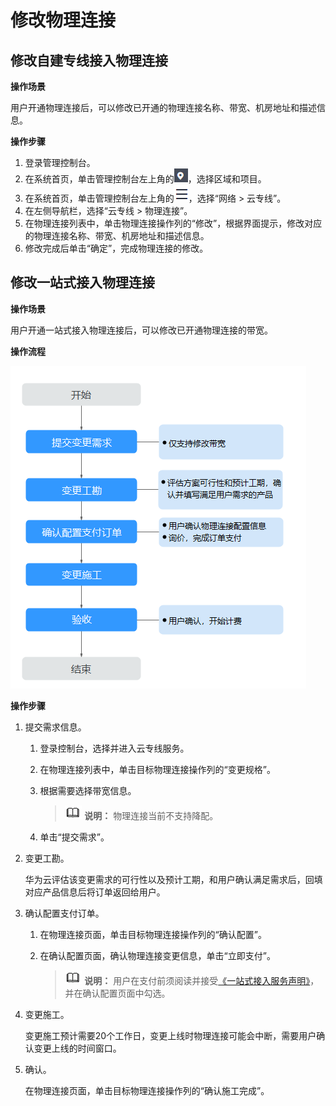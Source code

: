 # 修改物理连接<a name="dc_04_0202"></a>

## 修改自建专线接入物理连接<a name="section13177323162813"></a>

**操作场景**

用户开通物理连接后，可以修改已开通的物理连接名称、带宽、机房地址和描述信息。

**操作步骤**

1.  登录管理控制台。
2.  在系统首页，单击管理控制台左上角的![](figures/zh-cn_image_0262075512.png)，选择区域和项目。
3.  在系统首页，单击管理控制台左上角的![](figures/zh-cn_image_0262075513.png)，选择“网络 \> 云专线”。
4.  在左侧导航栏，选择“云专线 \> 物理连接”。
5.  在物理连接列表中，单击物理连接操作列的“修改”，根据界面提示，修改对应的物理连接名称、带宽、机房地址和描述信息。
6.  修改完成后单击“确定”，完成物理连接的修改。

## 修改一站式接入物理连接<a name="section12265194932913"></a>

**操作场景**

用户开通一站式接入物理连接后，可以修改已开通物理连接的带宽。

**操作流程**

![](figures/zh-cn_image_0212711571.png)

**操作步骤**

1.  提交需求信息。
    1.  登录控制台，选择并进入云专线服务。
    2.  在物理连接列表中，单击目标物理连接操作列的“变更规格”。
    3.  根据需要选择带宽信息。

        >![](public_sys-resources/icon-note.gif) **说明：** 
        >物理连接当前不支持降配。

    4.  单击“提交需求”。

2.  变更工勘。

    华为云评估该变更需求的可行性以及预计工期，和用户确认满足需求后，回填对应产品信息后将订单返回给用户。

3.  确认配置支付订单。
    1.  在物理连接页面，单击目标物理连接操作列的“确认配置”。
    2.  在确认配置页面，确认物理连接变更信息，单击“立即支付”。

        >![](public_sys-resources/icon-note.gif) **说明：** 
        >用户在支付前须阅读并接受[《一站式接入服务声明》](https://support.huaweicloud.com/dc_faq/dc_07_0009.html)，并在确认配置页面中勾选。


4.  变更施工。

    变更施工预计需要20个工作日，变更上线时物理连接可能会中断，需要用户确认变更上线的时间窗口。

5.  确认。

    在物理连接页面，单击目标物理连接操作列的“确认施工完成”。


